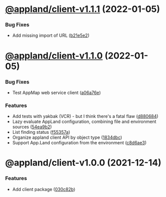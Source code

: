 # [@appland/client-v1.1.1](https://github.com/applandinc/appmap-js/compare/@appland/client-v1.1.0...@appland/client-v1.1.1) (2022-01-05)


### Bug Fixes

* Add missing import of URL ([b21e5e2](https://github.com/applandinc/appmap-js/commit/b21e5e280977db5ca7ae585696564669443e120e))

# [@appland/client-v1.1.0](https://github.com/applandinc/appmap-js/compare/@appland/client-v1.0.0...@appland/client-v1.1.0) (2022-01-05)


### Bug Fixes

* Test AppMap web service client ([a06a76e](https://github.com/applandinc/appmap-js/commit/a06a76ec4cc9bba84a3f5f5c2201438b443811a3))


### Features

* Add tests with yakbak (VCR) - but I think there's a fatal flaw ([d880684](https://github.com/applandinc/appmap-js/commit/d88068413160d98bf50ad433ec4f86b990806487))
* Lazy evaluate AppLand configuration, combining file and environment sources ([54ea9b2](https://github.com/applandinc/appmap-js/commit/54ea9b28ba2bf8c6ef30720fdf864a3fa7463f2f))
* List finding status ([f55357a](https://github.com/applandinc/appmap-js/commit/f55357a70f1b45e4443c171568c2a65fd77cd9c3))
* Organize appland client API by object type ([1834dbc](https://github.com/applandinc/appmap-js/commit/1834dbc0c4743400a71f7fb6a76890dc209b677f))
* Support App.Land configuration from the environment ([c8d6ae3](https://github.com/applandinc/appmap-js/commit/c8d6ae3c009f14eb7a354416629e1bc4727f266d))

# @appland/client-v1.0.0 (2021-12-14)


### Features

* Add client package ([030c82b](https://github.com/applandinc/appmap-js/commit/030c82b2b8aca22dc7c320a4e6ac430e5674fa3c))
